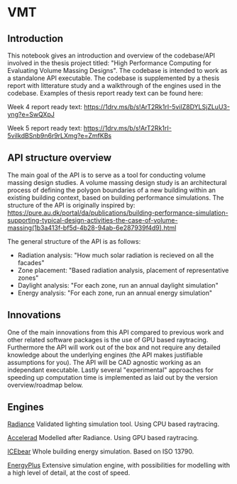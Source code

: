 # VMT
## Introduction

This notebook gives an introduction and overview of the codebase/API involved in the thesis project titled: "High Performance Computing for Evaluating Volume Massing Designs". The codebase is intended to work as a standalone API executable. The codebase is supplemented by a thesis report with litterature study and a walkthrough of the engines used in the codebase. Examples of thesis report ready text can be found here:

Week 4 report ready text: https://1drv.ms/b/s!ArT2Rk1rI-5viIZ8DYLSjZLuU3-yng?e=SwQXpJ

Week 5 report ready text: https://1drv.ms/b/s!ArT2Rk1rI-5viIkdBSnb9n6r9rLXmg?e=ZmfKBs

## API structure overview

The main goal of the API is to serve as a tool for conducting volume massing design studies. A volume massing design study is an architectural process of defining the polygon boundaries of a new building within an existing building context, based on building performance simulations. The structure of the API is originally inspired by: https://pure.au.dk/portal/da/publications/building-performance-simulation-supporting-typical-design-activities-the-case-of-volume-massing(1b3a413f-bf5d-4b28-94ab-6e287939f4d9).html

The general structure of the API is as follows:

* Radiation analysis:   "How much solar radiation is recieved on all the facades"
* Zone placement:       "Based radiation analysis, placement of representative zones"
* Daylight analysis:    "For each zone, run an annual daylight simulation"
* Energy analysis:      "For each zone, run an annual energy simulation"


## Innovations

One of the main innovations from this API compared to previous work and other related software packages is the use of GPU based raytracing. Furthermore the API will work out of the box and not require any detailed knowledge about the underlying engines (the API makes justifiable assumptions for you). The API will be CAD agnostic working as an independant executable. Lastly several "experimental" approaches for speeding up computation time is implemented as laid out by the version overview/roadmap below.

## Engines

[Radiance](https://www.radiance-online.org/)
Validated lighting simulation tool. Using CPU based raytracing.

[Accelerad](https://nljones.github.io/Accelerad/)
Modelled after Radiance. Using GPU based raytracing.

[ICEbear](http://www.idbuild.dk/icebear)
Whole building energy simulation. Based on ISO 13790.

[EnergyPlus](https://energyplus.net/)
Extensive simulation engine, with possibilities for modelling with a high level of detail, at the cost of speed.

